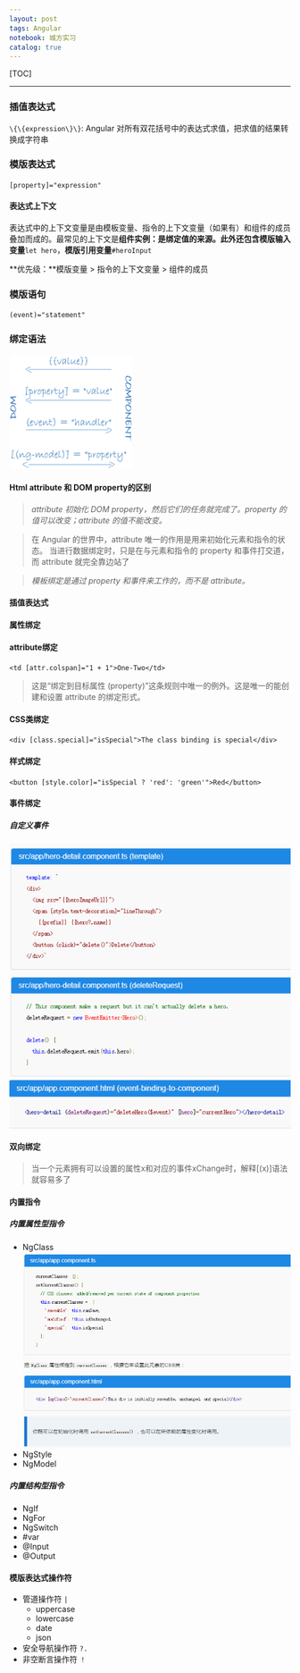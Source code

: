 ```yaml
---
layout: post
tags: Angular
notebook: 城方实习
catalog: true
---
```


[TOC]

---

### 插值表达式
`\{\{expression\}\}`: Angular 对所有双花括号中的表达式求值，把求值的结果转换成字符串
### 模版表达式
`[property]="expression"`
#### 表达式上下文
表达式中的上下文变量是由模板变量、指令的上下文变量（如果有）和组件的成员叠加而成的。最常见的上下文是**组件实例：**是绑定值的来源。此外还包含**模版输入变量**`let hero`，**模版引用变量**`#heroInput`

**优先级：**模版变量 > 指令的上下文变量 > 组件的成员
### 模版语句
`(event)="statement"`
### 绑定语法
![Alt text](../img/in-post/angular/bindMethod.png)
#### Html attribute 和 DOM property的区别
>*attribute 初始化 DOM property，然后它们的任务就完成了。property 的值可以改变；attribute 的值不能改变。*

>在 Angular 的世界中，attribute 唯一的作用是用来初始化元素和指令的状态。 当进行数据绑定时，只是在与元素和指令的 property 和事件打交道，而 attribute 就完全靠边站了

>*模板绑定是通过 property 和事件来工作的，而不是 attribute。*
#### 插值表达式
#### 属性绑定
#### attribute绑定
`<td [attr.colspan]="1 + 1">One-Two</td>`
>这是“绑定到目标属性 (property)”这条规则中唯一的例外。这是唯一的能创建和设置 attribute 的绑定形式。
#### CSS类绑定
`<div [class.special]="isSpecial">The class binding is special</div>`
#### 样式绑定
`<button [style.color]="isSpecial ? 'red': 'green'">Red</button>`
#### 事件绑定
##### 自定义事件
![Alt text](../img/in-post/angular/1504594905699.png)
![Alt text](../img/in-post/angular/1504594920785.png)
#### 双向绑定
>当一个元素拥有可以设置的属性x和对应的事件xChange时，解释[(x)]语法就容易多了
#### 内置指令
##### 内置属性型指令
- NgClass
![Alt text](../img/in-post/angular/1504595778058.png)
- NgStyle
- NgModel
##### 内置结构型指令
- NgIf
- NgFor
- NgSwitch
- \#var
- @Input
- @Output
#### 模版表达式操作符
- 管道操作符 `|`
    - uppercase
    - lowercase
    - date
    - json
- 安全导航操作符 `?.`
- 非空断言操作符 `！`